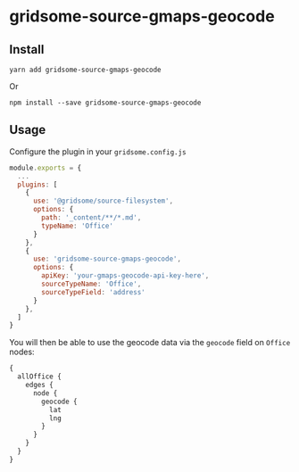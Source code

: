 # gridsome-source-gmaps-geocode

## Install

`yarn add gridsome-source-gmaps-geocode `

Or

`npm install --save gridsome-source-gmaps-geocode`

## Usage

Configure the plugin in your `gridsome.config.js`

```js
module.exports = {
  ...
  plugins: [
    {
      use: '@gridsome/source-filesystem',
      options: {
        path: '_content/**/*.md',
        typeName: 'Office'
      }
    },
    {
      use: 'gridsome-source-gmaps-geocode',
      options: {
        apiKey: 'your-gmaps-geocode-api-key-here',
        sourceTypeName: 'Office',
        sourceTypeField: 'address'
      }
    },
  ]
}
```

You will then be able to use the geocode data via the `geocode` field on `Office` nodes:

```graphql
{
  allOffice {
    edges {
      node {
        geocode {
          lat
          lng
        }
      }
    }
  }
}
```
